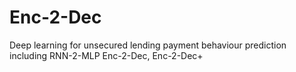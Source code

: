 # Enc-2-Dec
Deep learning for unsecured lending payment behaviour prediction including RNN-2-MLP Enc-2-Dec, Enc-2-Dec+
